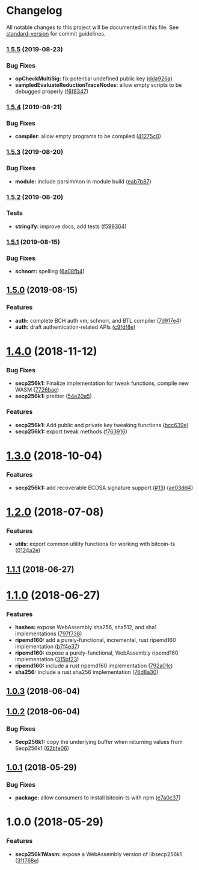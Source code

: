 # Changelog

All notable changes to this project will be documented in this file. See [standard-version](https://github.com/conventional-changelog/standard-version) for commit guidelines.

### [1.5.5](https://github.com/bitjson/bitcoin-ts/compare/v1.5.4...v1.5.5) (2019-08-23)


### Bug Fixes

* **opCheckMultiSig:** fix potential undefined public key ([dda926a](https://github.com/bitjson/bitcoin-ts/commit/dda926a))
* **sampledEvaluateReductionTraceNodes:** allow empty scripts to be debugged properly ([f6f8347](https://github.com/bitjson/bitcoin-ts/commit/f6f8347))



### [1.5.4](https://github.com/bitjson/bitcoin-ts/compare/v1.5.3...v1.5.4) (2019-08-21)


### Bug Fixes

* **compiler:** allow empty programs to be compiled ([41275c0](https://github.com/bitjson/bitcoin-ts/commit/41275c0))



### [1.5.3](https://github.com/bitjson/bitcoin-ts/compare/v1.5.2...v1.5.3) (2019-08-20)


### Bug Fixes

* **module:** include parsimmon in module build ([eab7b87](https://github.com/bitjson/bitcoin-ts/commit/eab7b87))



### [1.5.2](https://github.com/bitjson/bitcoin-ts/compare/v1.5.1...v1.5.2) (2019-08-20)


### Tests

* **stringify:** improve docs, add tests ([f599364](https://github.com/bitjson/bitcoin-ts/commit/f599364))



### [1.5.1](https://github.com/bitjson/bitcoin-ts/compare/v1.5.0...v1.5.1) (2019-08-15)


### Bug Fixes

* **schnorr:** spelling ([6a08fb4](https://github.com/bitjson/bitcoin-ts/commit/6a08fb4))



## [1.5.0](https://github.com/bitjson/bitcoin-ts/compare/v1.4.0...v1.5.0) (2019-08-15)


### Features

* **auth:** complete BCH auth vm, schnorr, and BTL compiler ([7d917e4](https://github.com/bitjson/bitcoin-ts/commit/7d917e4))
* **auth:** draft authentication-related APIs ([c9fdf8e](https://github.com/bitjson/bitcoin-ts/commit/c9fdf8e))



<a name="1.4.0"></a>
# [1.4.0](https://github.com/bitjson/bitcoin-ts/compare/v1.3.0...v1.4.0) (2018-11-12)


### Bug Fixes

* **secp256k1:** Finalize implementation for tweak functions, compile new WASM ([7726bae](https://github.com/bitjson/bitcoin-ts/commit/7726bae))
* **secp256k1:** prettier ([54e20a5](https://github.com/bitjson/bitcoin-ts/commit/54e20a5))


### Features

* **secp256k1:** Add public and private key tweaking functions ([bcc639e](https://github.com/bitjson/bitcoin-ts/commit/bcc639e))
* **secp256k1:** export tweak methods ([f763916](https://github.com/bitjson/bitcoin-ts/commit/f763916))



<a name="1.3.0"></a>
# [1.3.0](https://github.com/bitjson/bitcoin-ts/compare/v1.2.0...v1.3.0) (2018-10-04)


### Features

* **secp256k1:** add recoverable ECDSA signature support ([#13](https://github.com/bitjson/bitcoin-ts/issues/13)) ([ae03dd4](https://github.com/bitjson/bitcoin-ts/commit/ae03dd4))



<a name="1.2.0"></a>
# [1.2.0](https://github.com/bitjson/bitcoin-ts/compare/v1.1.1...v1.2.0) (2018-07-08)


### Features

* **utils:** export common utility functions for working with bitcoin-ts ([0124a2e](https://github.com/bitjson/bitcoin-ts/commit/0124a2e))



<a name="1.1.1"></a>
## [1.1.1](https://github.com/bitjson/bitcoin-ts/compare/v1.1.0...v1.1.1) (2018-06-27)



<a name="1.1.0"></a>
# [1.1.0](https://github.com/bitjson/bitcoin-ts/compare/v1.0.3...v1.1.0) (2018-06-27)


### Features

* **hashes:** expose WebAssembly sha256, sha512, and sha1 implementations ([797f738](https://github.com/bitjson/bitcoin-ts/commit/797f738))
* **ripemd160:** add a purely-functional, incremental, rust ripemd160 implementation ([b7f4e37](https://github.com/bitjson/bitcoin-ts/commit/b7f4e37))
* **ripemd160:** expose a purely-functional, WebAssembly ripemd160 implementation ([315bf23](https://github.com/bitjson/bitcoin-ts/commit/315bf23))
* **ripemd160:** include a rust ripemd160 implementation ([792a01c](https://github.com/bitjson/bitcoin-ts/commit/792a01c))
* **sha256:** include a rust sha256 implementation ([76d8a30](https://github.com/bitjson/bitcoin-ts/commit/76d8a30))



<a name="1.0.3"></a>
## [1.0.3](https://github.com/bitjson/bitcoin-ts/compare/v1.0.2...v1.0.3) (2018-06-04)



<a name="1.0.2"></a>
## [1.0.2](https://github.com/bitjson/bitcoin-ts/compare/v1.0.1...v1.0.2) (2018-06-04)


### Bug Fixes

* **Secp256k1:** copy the underlying buffer when returning values from Secp256k1 ([62bfe06](https://github.com/bitjson/bitcoin-ts/commit/62bfe06))



<a name="1.0.1"></a>
## [1.0.1](https://github.com/bitjson/bitcoin-ts/compare/v1.0.0...v1.0.1) (2018-05-29)


### Bug Fixes

* **package:** allow consumers to install bitcoin-ts with npm ([e7a0c37](https://github.com/bitjson/bitcoin-ts/commit/e7a0c37))



<a name="1.0.0"></a>
# 1.0.0 (2018-05-29)


### Features

* **secp256k1Wasm:** expose a WebAssembly version of libsecp256k1 ([31f768e](https://github.com/bitjson/bitcoin-ts/commit/31f768e))
